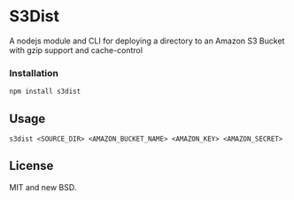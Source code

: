 S3Dist
===

A nodejs module and CLI for deploying
a directory to an Amazon S3 Bucket with gzip support and cache-control

### Installation

    npm install s3dist

## Usage

    s3dist <SOURCE_DIR> <AMAZON_BUCKET_NAME> <AMAZON_KEY> <AMAZON_SECRET>

## License
MIT and new BSD.
